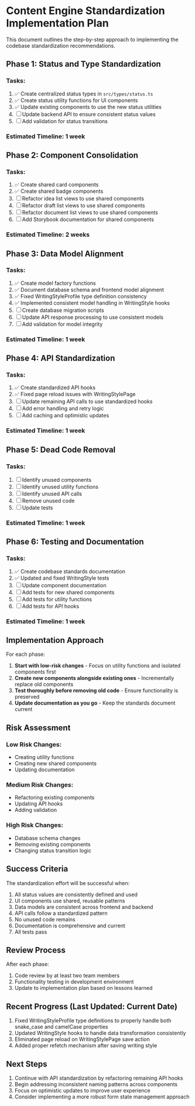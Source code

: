 
# Content Engine Standardization Implementation Plan

This document outlines the step-by-step approach to implementing the codebase standardization recommendations.

## Phase 1: Status and Type Standardization

### Tasks:
1. ✅ Create centralized status types in `src/types/status.ts`
2. ✅ Create status utility functions for UI components
3. ✅ Update existing components to use the new status utilities
4. ☐ Update backend API to ensure consistent status values
5. ☐ Add validation for status transitions

### Estimated Timeline: 1 week

## Phase 2: Component Consolidation

### Tasks:
1. ✅ Create shared card components
2. ✅ Create shared badge components
3. ☐ Refactor idea list views to use shared components
4. ☐ Refactor draft list views to use shared components
5. ☐ Refactor document list views to use shared components
6. ☐ Add Storybook documentation for shared components

### Estimated Timeline: 2 weeks

## Phase 3: Data Model Alignment

### Tasks:
1. ✅ Create model factory functions
2. ✅ Document database schema and frontend model alignment
3. ✅ Fixed WritingStyleProfile type definition consistency
4. ✅ Implemented consistent model handling in WritingStyle hooks
5. ☐ Create database migration scripts
6. ☐ Update API response processing to use consistent models
7. ☐ Add validation for model integrity

### Estimated Timeline: 1 week

## Phase 4: API Standardization

### Tasks:
1. ✅ Create standardized API hooks
2. ✅ Fixed page reload issues with WritingStylePage
3. ☐ Update remaining API calls to use standardized hooks
4. ☐ Add error handling and retry logic
5. ☐ Add caching and optimistic updates

### Estimated Timeline: 1 week

## Phase 5: Dead Code Removal

### Tasks:
1. ☐ Identify unused components
2. ☐ Identify unused utility functions
3. ☐ Identify unused API calls
4. ☐ Remove unused code
5. ☐ Update tests

### Estimated Timeline: 1 week

## Phase 6: Testing and Documentation

### Tasks:
1. ✅ Create codebase standards documentation
2. ✅ Updated and fixed WritingStyle tests
3. ☐ Update component documentation
4. ☐ Add tests for new shared components
5. ☐ Add tests for utility functions
6. ☐ Add tests for API hooks

### Estimated Timeline: 1 week

## Implementation Approach

For each phase:

1. **Start with low-risk changes** - Focus on utility functions and isolated components first
2. **Create new components alongside existing ones** - Incrementally replace old components
3. **Test thoroughly before removing old code** - Ensure functionality is preserved
4. **Update documentation as you go** - Keep the standards document current

## Risk Assessment

### Low Risk Changes:
- Creating utility functions
- Creating new shared components
- Updating documentation

### Medium Risk Changes:
- Refactoring existing components
- Updating API hooks
- Adding validation

### High Risk Changes:
- Database schema changes
- Removing existing components
- Changing status transition logic

## Success Criteria

The standardization effort will be successful when:

1. All status values are consistently defined and used
2. UI components use shared, reusable patterns
3. Data models are consistent across frontend and backend
4. API calls follow a standardized pattern
5. No unused code remains
6. Documentation is comprehensive and current
7. All tests pass

## Review Process

After each phase:

1. Code review by at least two team members
2. Functionality testing in development environment
3. Update to implementation plan based on lessons learned

## Recent Progress (Last Updated: Current Date)

1. Fixed WritingStyleProfile type definitions to properly handle both snake_case and camelCase properties
2. Updated WritingStyle hooks to handle data transformation consistently
3. Eliminated page reload on WritingStylePage save action
4. Added proper refetch mechanism after saving writing style

## Next Steps

1. Continue with API standardization by refactoring remaining API hooks
2. Begin addressing inconsistent naming patterns across components
3. Focus on optimistic updates to improve user experience
4. Consider implementing a more robust form state management approach

